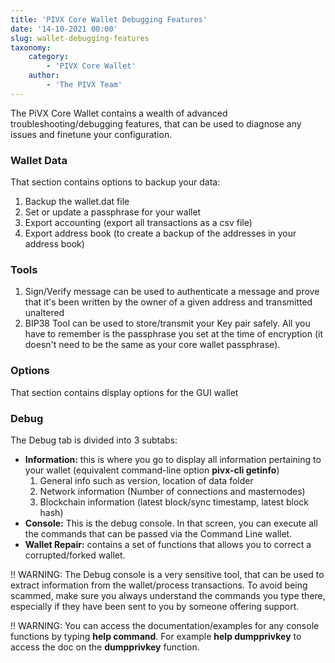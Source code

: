 ```yaml
---
title: 'PIVX Core Wallet Debugging Features'
date: '14-10-2021 00:00'
slug: wallet-debugging-features
taxonomy:
    category:
        - 'PIVX Core Wallet'
    author:
        - 'The PIVX Team'
---
```



The PiVX Core Wallet contains a wealth of advanced troubleshooting/debugging features, that can be used to diagnose any issues and finetune your configuration.

### Wallet Data

That section contains options to backup your data:
1. Backup the wallet.dat file
2. Set or update a passphrase for your wallet
3. Export accounting (export all transactions as a csv file)
4. Export address book (to create a backup of the addresses in your address book)

### Tools

1. Sign/Verify message can be used to authenticate a message and prove that it's been written by the owner of a given address and transmitted unaltered
2. BIP38 Tool can be used to store/transmit your Key pair safely. All you have to remember is the passphrase you set at the time of encryption (it doesn't need to be the same as your core wallet passphrase).

### Options

That section contains display options for the GUI wallet

### Debug

The Debug tab is divided into 3 subtabs:
* **Information:** this is where you go to display all information pertaining to your wallet (equivalent command-line option **pivx-cli getinfo**)
  1. General info such as version, location of data folder
  2. Network information (Number of connections and masternodes)
  3. Blockchain information (latest block/sync timestamp, latest block hash)
* **Console:** This is the debug console. In that screen, you can execute all the commands that can be passed via the Command Line wallet.
* **Wallet Repair:** contains a set of functions that allows you to correct a corrupted/forked wallet.

!! WARNING: The Debug console is a very sensitive tool, that can be used to extract information from the wallet/process transactions. To avoid being scammed, make sure you always understand the commands you type there, especially if they have been sent to you by someone offering support.

!! WARNING: You can access the documentation/examples for any console functions by typing **help command**. For example **help dumpprivkey** to access the doc on the **dumpprivkey** function.
